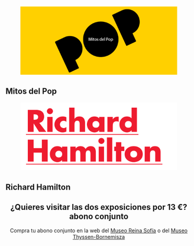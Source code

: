 <section id="offer" class="dark-bg">
  <div class="container inner-top-sm">
  	<div class="row animate">
  		<div class="col-sm-6 inner-bottom-sm">
        <figure>
          <img src="assets/images/img.logo-mitos-pop.png" alt="Mitos del Pop" class="img-responsive">
        </figure>
        <h2>Mitos del Pop </h2>      
      </div>
      <div class="col-sm-6 inner-bottom-sm">
        <figure>
          <img src="assets/images/img.logo-richard-hamilton.png" alt="Richard Hamilton" class="img-responsive">
        </figure>
        <h2>Richard Hamilton</h2>
      </div>
  	</div>
  	<div class="center-block text-center inner-bottom-sm animate">
  		<header>
  		<h1 class="single-block">¿Quieres visitar las dos exposiciones por 13 €? <span class="abono-conjunto">abono conjunto</span></h1>
  		<p>Compra tu abono conjunto en la web del <a href="http://www.entradas.museoreinasofia.es/individual/principal.aspx">Museo Reina Sofía</a> o del <a href="https://entradas.museothyssen.org/espanol/individual/seleccion.php?idactividad=437">Museo Thyssen-Bornemisza</a></p>
  		</header>
  	</div>
  </div>
</section>
